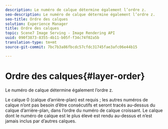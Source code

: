 ```yaml
---
description: Le numéro de calque détermine également l’ordre z.
seo-description: Le numéro de calque détermine également l’ordre z.
seo-title: Ordre des calques
solution: Experience Manager
title: Ordre des calques
topic: Scene7 Image Serving - Image Rendering API
uuid: 090f3873-8355-4b11-b05f-f34c74f02a5b
translation-type: tm+mt
source-git-commit: 7bc7b3a86fbcdc57cfdc31745fae3afc06e44b15

---
```



# Ordre des calques{#layer-order}

Le numéro de calque détermine également l’ordre z.

Le calque 0 (calque d’arrière-plan) est requis ; les autres numéros de calque n’ont pas besoin d’être consécutifs et seront tracés au-dessus du calque d’arrière-plan, dans l’ordre du numéro de calque croissant. Le calque dont le numéro de calque est le plus élevé est rendu au-dessus et n’est jamais inclus par d’autres calques.
